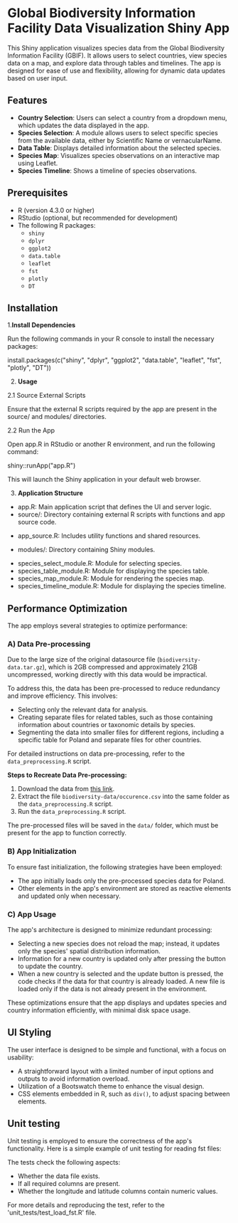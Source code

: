 # Global Biodiversity Information Facility Data Visualization Shiny App

This Shiny application visualizes species data from the Global Biodiversity Information Facility (GBIF). It allows users to select countries, view species data on a map, and explore data through tables and timelines. The app is designed for ease of use and flexibility, allowing for dynamic data updates based on user input.

## Features

- **Country Selection**: Users can select a country from a dropdown menu, which updates the data displayed in the app.
- **Species Selection**: A module allows users to select specific species from the available data, either by Scientific Name or vernacularName.
- **Data Table**: Displays detailed information about the selected species.
- **Species Map**: Visualizes species observations on an interactive map using Leaflet.
- **Species Timeline**: Shows a timeline of species observations.

## Prerequisites

- R (version 4.3.0 or higher)
- RStudio (optional, but recommended for development)
- The following R packages:
  - `shiny`
  - `dplyr`
  - `ggplot2`
  - `data.table`
  - `leaflet`
  - `fst`
  - `plotly`
  - `DT`

## Installation

1.**Install Dependencies**

Run the following commands in your R console to install the necessary packages:

install.packages(c("shiny", "dplyr", "ggplot2", "data.table", "leaflet", "fst", "plotly", "DT"))

2. **Usage**

2.1 Source External Scripts

Ensure that the external R scripts required by the app are present in the source/ and modules/ directories.

2.2 Run the App

Open app.R in RStudio or another R environment, and run the following command:

shiny::runApp("app.R")

This will launch the Shiny application in your default web browser.

3. **Application Structure**

* app.R: Main application script that defines the UI and server logic.
* source/: Directory containing external R scripts with functions and app source code.
- app_source.R: Includes utility functions and shared resources.
* modules/: Directory containing Shiny modules.
- species_select_module.R: Module for selecting species.
- species_table_module.R: Module for displaying the species table.
- species_map_module.R: Module for rendering the species map.
- species_timeline_module.R: Module for displaying the species timeline.

## Performance Optimization

The app employs several strategies to optimize performance:

### **A) Data Pre-processing**

Due to the large size of the original datasource file (`biodiversity-data.tar.gz`), which is 2GB compressed and approximately 21GB uncompressed, working directly with this data would be impractical. 

To address this, the data has been pre-processed to reduce redundancy and improve efficiency. This involves:

- Selecting only the relevant data for analysis.
- Creating separate files for related tables, such as those containing information about countries or taxonomic details by species.
- Segmenting the data into smaller files for different regions, including a specific table for Poland and separate files for other countries.

For detailed instructions on data pre-processing, refer to the `data_preprocessing.R` script.

**Steps to Recreate Data Pre-processing:**

1. Download the data from [this link](https://drive.google.com/file/d/1l1ymMg-K_xLriFv1b8MgddH851d6n2sU/view?usp=sharing).
2. Extract the file `biodiversity-data/occurence.csv` into the same folder as the `data_preprocessing.R` script.
3. Run the `data_preprocessing.R` script.

The pre-processed files will be saved in the `data/` folder, which must be present for the app to function correctly.

### **B) App Initialization**

To ensure fast initialization, the following strategies have been employed:

- The app initially loads only the pre-processed species data for Poland.
- Other elements in the app's environment are stored as reactive elements and updated only when necessary.

### **C) App Usage**

The app's architecture is designed to minimize redundant processing:

- Selecting a new species does not reload the map; instead, it updates only the species' spatial distribution information.
- Information for a new country is updated only after pressing the button to update the country.
- When a new country is selected and the update button is pressed, the code checks if the data for that country is already loaded. A new file is loaded only if the data is not already present in the environment.

These optimizations ensure that the app displays and updates species and country information efficiently, with minimal disk space usage.

## **UI Styling**

The user interface is designed to be simple and functional, with a focus on usability:

- A straightforward layout with a limited number of input options and outputs to avoid information overload.
- Utilization of a Bootswatch theme to enhance the visual design.
- CSS elements embedded in R, such as `div()`, to adjust spacing between elements.

## **Unit testing**

Unit testing is employed to ensure the correctness of the app's functionality. Here is a simple example of unit testing for reading fst files:

The tests check the following aspects:

- Whether the data file exists.
- If all required columns are present.
- Whether the longitude and latitude columns contain numeric values.

For more details and reproducing the test, refer to the 'unit_tests/test_load_fst.R' file.
